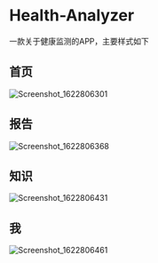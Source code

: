 # Health-Analyzer
一款关于健康监测的APP，主要样式如下
## 首页
![Screenshot_1622806301](https://user-images.githubusercontent.com/45141655/120795032-89dbfb80-c56b-11eb-8158-ab7c861f37ab.png)
## 报告
![Screenshot_1622806368](https://user-images.githubusercontent.com/45141655/120795153-b42db900-c56b-11eb-8c20-5840759c1943.png)
## 知识
![Screenshot_1622806431](https://user-images.githubusercontent.com/45141655/120795230-cdcf0080-c56b-11eb-9dc0-9dacbfcb9608.png)
## 我
![Screenshot_1622806461](https://user-images.githubusercontent.com/45141655/120795300-e17a6700-c56b-11eb-9c31-5b93c8fdff81.png)

